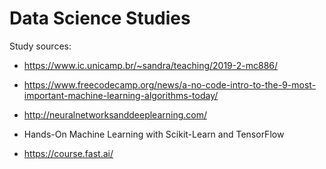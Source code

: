 # Data Science Studies

Study sources:
- https://www.ic.unicamp.br/~sandra/teaching/2019-2-mc886/
- https://www.freecodecamp.org/news/a-no-code-intro-to-the-9-most-important-machine-learning-algorithms-today/
- http://neuralnetworksanddeeplearning.com/
- Hands-On Machine Learning with Scikit-Learn and TensorFlow

- https://course.fast.ai/